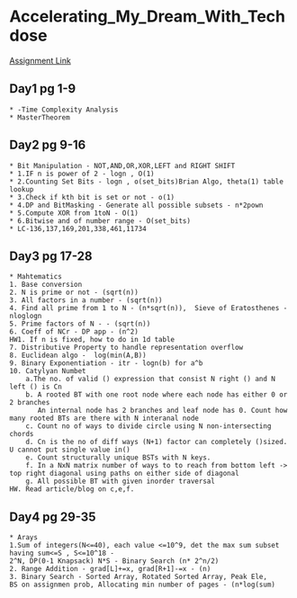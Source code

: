 # Accelerating_My_Dream_With_Techdose
<a href="https://docs.google.com/spreadsheets/d/1oKnWkzI2U3eQFrZtYo7U-r2QhnpxNJn2zFnz9nFTJZM/edit#gid=0">Assignment Link</a>

## Day1 pg 1-9
	* -Time Complexity Analysis
	* MasterTheorem


## Day2 pg 9-16
	* Bit Manipulation - NOT,AND,OR,XOR,LEFT and RIGHT SHIFT
	* 1.IF n is power of 2 - logn , O(1)
	* 2.Counting Set Bits - logn , o(set_bits)Brian Algo, theta(1) table lookup 
	* 3.Check if kth bit is set or not - o(1)
	* 4.DP and BitMasking - Generate all possible subsets - n*2pown
	* 5.Compute XOR from 1toN - O(1)
	* 6.Bitwise and of number range - O(set_bits)
	* LC-136,137,169,201,338,461,11734
## Day3 pg 17-28
	* Mahtematics
	1. Base conversion
	2. N is prime or not - (sqrt(n))
	3. All factors in a number - (sqrt(n))
	4. Find all prime from 1 to N - (n*sqrt(n)),  Sieve of Eratosthenes - nloglogn
	5. Prime factors of N - - (sqrt(n))
	6. Coeff of NCr - DP app - (n^2)
	HW1. If n is fixed, how to do in 1d table
	7. Distributive Property to handle representation overflow
	8. Euclidean algo -  log(min(A,B))
	9. Binary Exponentiation - itr - logn(b) for a^b
	10. Catylyan Numbet
		a.The no. of valid () expression that consist N right () and N left () is Cn
		b. A rooted BT with one root node where each node has either 0 or 2 branches
		   An internal node has 2 branches and leaf node has 0. Count how many rooted BTs are there with N interanal node
		c. Count no of ways to divide circle using N non-intersecting chords
		d. Cn is the no of diff ways (N+1) factor can completely ()sized. U cannot put single value in()
		e. Count structurally unique BSTs with N keys.
		f. In a NxN matrix number of ways to to reach from bottom left -> top right diagonal using paths on either side of diagonal
		g. All possible BT with given inorder traversal
	HW. Read article/blog on c,e,f.
## Day4 pg 29-35
	* Arays
	1.Sum of integers(N<=40), each value <=10^9, det the max sum subset having sum<=S , S<=10^18 - 
	2^N, DP(0-1 Knapsack) N*S - Binary Search (n* 2^n/2)
	2. Range Addition - grad[L]+=x, grad[R+1]-=x - (n)
	3. Binary Search - Sorted Array, Rotated Sorted Array, Peak Ele, 
	BS on assignmen prob, Allocating min number of pages - (n*log(sum)
	
	
